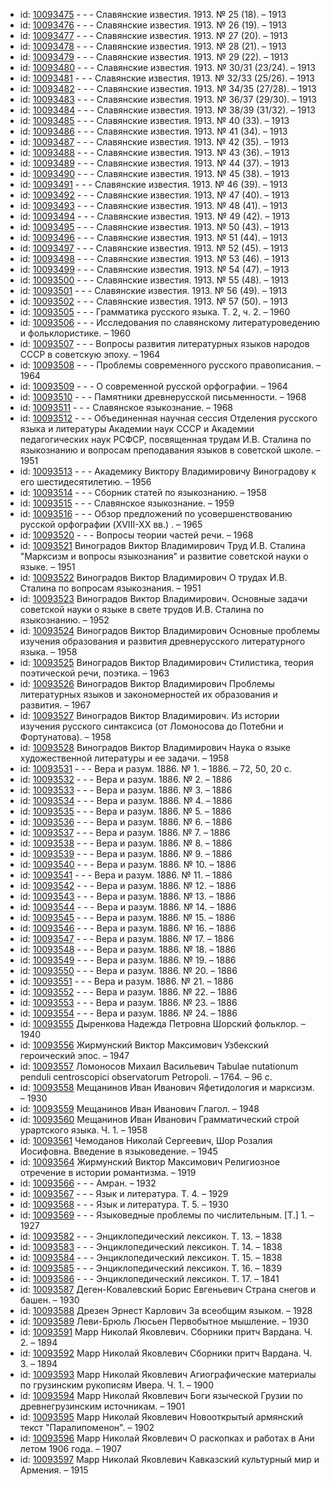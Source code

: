 <ul>
<li>id: <a href="http://books.e-heritage.ru/book/10093475">10093475</a>	- - - Славянские известия. 1913. № 25 (18). – 1913</li>
<li>id: <a href="http://books.e-heritage.ru/book/10093476">10093476</a>	- - - Славянские известия. 1913. № 26 (19). – 1913</li>
<li>id: <a href="http://books.e-heritage.ru/book/10093477">10093477</a>	- - - Славянские известия. 1913. № 27 (20). – 1913</li>
<li>id: <a href="http://books.e-heritage.ru/book/10093478">10093478</a>	- - - Славянские известия. 1913. № 28 (21). – 1913</li>
<li>id: <a href="http://books.e-heritage.ru/book/10093479">10093479</a>	- - - Славянские известия. 1913. № 29 (22). – 1913</li>
<li>id: <a href="http://books.e-heritage.ru/book/10093480">10093480</a>	- - - Славянские известия. 1913. № 30/31 (23/24). – 1913</li>
<li>id: <a href="http://books.e-heritage.ru/book/10093481">10093481</a>	- - - Славянские известия. 1913. № 32/33 (25/26). – 1913</li>
<li>id: <a href="http://books.e-heritage.ru/book/10093482">10093482</a>	- - - Славянские известия. 1913. № 34/35 (27/28). – 1913</li>
<li>id: <a href="http://books.e-heritage.ru/book/10093483">10093483</a>	- - - Славянские известия. 1913. № 36/37 (29/30). – 1913</li>
<li>id: <a href="http://books.e-heritage.ru/book/10093484">10093484</a>	- - - Славянские известия. 1913. № 38/39 (31/32). – 1913</li>
<li>id: <a href="http://books.e-heritage.ru/book/10093485">10093485</a>	- - - Славянские известия. 1913. № 40 (33). – 1913</li>
<li>id: <a href="http://books.e-heritage.ru/book/10093486">10093486</a>	- - - Славянские известия. 1913. № 41 (34). – 1913</li>
<li>id: <a href="http://books.e-heritage.ru/book/10093487">10093487</a>	- - - Славянские известия. 1913. № 42 (35). – 1913</li>
<li>id: <a href="http://books.e-heritage.ru/book/10093488">10093488</a>	- - - Славянские известия. 1913. № 43 (36). – 1913</li>
<li>id: <a href="http://books.e-heritage.ru/book/10093489">10093489</a>	- - - Славянские известия. 1913. № 44 (37). – 1913</li>
<li>id: <a href="http://books.e-heritage.ru/book/10093490">10093490</a>	- - - Славянские известия. 1913. № 45 (38). – 1913</li>
<li>id: <a href="http://books.e-heritage.ru/book/10093491">10093491</a>	- - - Славянские известия. 1913. № 46 (39). – 1913</li>
<li>id: <a href="http://books.e-heritage.ru/book/10093492">10093492</a>	- - - Славянские известия. 1913. № 47 (40). – 1913</li>
<li>id: <a href="http://books.e-heritage.ru/book/10093493">10093493</a>	- - - Славянские известия. 1913. № 48 (41). – 1913</li>
<li>id: <a href="http://books.e-heritage.ru/book/10093494">10093494</a>	- - - Славянские известия. 1913. № 49 (42). – 1913</li>
<li>id: <a href="http://books.e-heritage.ru/book/10093495">10093495</a>	- - - Славянские известия. 1913. № 50 (43). – 1913</li>
<li>id: <a href="http://books.e-heritage.ru/book/10093496">10093496</a>	- - - Славянские известия. 1913. № 51 (44). – 1913</li>
<li>id: <a href="http://books.e-heritage.ru/book/10093497">10093497</a>	- - - Славянские известия. 1913. № 52 (45). – 1913</li>
<li>id: <a href="http://books.e-heritage.ru/book/10093498">10093498</a>	- - - Славянские известия. 1913. № 53 (46). – 1913</li>
<li>id: <a href="http://books.e-heritage.ru/book/10093499">10093499</a>	- - - Славянские известия. 1913. № 54 (47). – 1913</li>
<li>id: <a href="http://books.e-heritage.ru/book/10093500">10093500</a>	- - - Славянские известия. 1913. № 55 (48). – 1913</li>
<li>id: <a href="http://books.e-heritage.ru/book/10093501">10093501</a>	- - - Славянские известия. 1913. № 56 (49). – 1913</li>
<li>id: <a href="http://books.e-heritage.ru/book/10093502">10093502</a>	- - - Славянские известия. 1913. № 57 (50). – 1913</li>
<li>id: <a href="http://books.e-heritage.ru/book/10093505">10093505</a>	- - - Грамматика русского языка. Т. 2, ч. 2. – 1960</li>
<li>id: <a href="http://books.e-heritage.ru/book/10093506">10093506</a>	- - - Исследования по славянскому литературоведению и фольклористике. – 1960</li>
<li>id: <a href="http://books.e-heritage.ru/book/10093507">10093507</a>	- - - Вопросы развития литературных языков народов СССР в советскую эпоху. – 1964</li>
<li>id: <a href="http://books.e-heritage.ru/book/10093508">10093508</a>	- - - Проблемы современного русского правописания. – 1964</li>
<li>id: <a href="http://books.e-heritage.ru/book/10093509">10093509</a>	- - - О современной русской орфографии. – 1964</li>
<li>id: <a href="http://books.e-heritage.ru/book/10093510">10093510</a>	- - - Памятники древнерусской письменности. – 1968</li>
<li>id: <a href="http://books.e-heritage.ru/book/10093511">10093511</a>	- - - Славянское языкознание. – 1968</li>
<li>id: <a href="http://books.e-heritage.ru/book/10093512">10093512</a>	- - - Объединенная научная сессия Отделения русского языка и литературы Академии наук СССР и Академии педагогических наук РСФСР, посвященная трудам И.В. Сталина по языкознанию и вопросам преподавания языков в советской школе. – 1951</li>
<li>id: <a href="http://books.e-heritage.ru/book/10093513">10093513</a>	- - - Академику Виктору Владимировичу Виноградову к его шестидесятилетию. – 1956</li>
<li>id: <a href="http://books.e-heritage.ru/book/10093514">10093514</a>	- - - Сборник статей по языкознанию. – 1958</li>
<li>id: <a href="http://books.e-heritage.ru/book/10093515">10093515</a>	- - - Славянское языкознание. – 1959</li>
<li>id: <a href="http://books.e-heritage.ru/book/10093516">10093516</a>	- - - Обзор предложений по усовершенствованию русской орфографии (XVIII-XX вв.) . – 1965</li>
<li>id: <a href="http://books.e-heritage.ru/book/10093520">10093520</a>	- - - Вопросы теории частей речи. – 1968</li>
<li>id: <a href="http://books.e-heritage.ru/book/10093521">10093521</a>	Виноградов Виктор Владимирович Труд И.В. Сталина "Марксизм и вопросы языкознания" и развитие советской науки о языке. – 1951</li>
<li>id: <a href="http://books.e-heritage.ru/book/10093522">10093522</a>	Виноградов Виктор Владимирович О трудах И.В. Сталина по вопросам языкознания. – 1951</li>
<li>id: <a href="http://books.e-heritage.ru/book/10093523">10093523</a>	Виноградов Виктор Владимирович. Основные задачи советской науки о языке в свете трудов И.В. Сталина по языкознанию. – 1952</li>
<li>id: <a href="http://books.e-heritage.ru/book/10093524">10093524</a>	Виноградов Виктор Владимирович Основные проблемы изучения образования и развития древнерусского литературного языка. – 1958</li>
<li>id: <a href="http://books.e-heritage.ru/book/10093525">10093525</a>	Виноградов Виктор Владимирович Стилистика, теория поэтической речи, поэтика. – 1963</li>
<li>id: <a href="http://books.e-heritage.ru/book/10093526">10093526</a>	Виноградов Виктор Владимирович Проблемы литературных языков и закономерностей их образования и развития. – 1967</li>
<li>id: <a href="http://books.e-heritage.ru/book/10093527">10093527</a>	Виноградов Виктор Владимирович. Из истории изучения русского синтаксиса (от Ломоносова до Потебни и Фортунатова). – 1958</li>
<li>id: <a href="http://books.e-heritage.ru/book/10093528">10093528</a>	Виноградов Виктор Владимирович Наука о языке художественной литературы и ее задачи. – 1958</li>
<li>id: <a href="http://books.e-heritage.ru/book/10093531">10093531</a>	- - - Вера и разум. 1886. № 1. – 1886. – 72, 50, 20 с.</li>
<li>id: <a href="http://books.e-heritage.ru/book/10093532">10093532</a>	- - - Вера и разум. 1886. № 2. – 1886</li>
<li>id: <a href="http://books.e-heritage.ru/book/10093533">10093533</a>	- - - Вера и разум. 1886. № 3. – 1886</li>
<li>id: <a href="http://books.e-heritage.ru/book/10093534">10093534</a>	- - - Вера и разум. 1886. № 4. – 1886</li>
<li>id: <a href="http://books.e-heritage.ru/book/10093535">10093535</a>	- - - Вера и разум. 1886. № 5. – 1886</li>
<li>id: <a href="http://books.e-heritage.ru/book/10093536">10093536</a>	- - - Вера и разум. 1886. № 6. – 1886</li>
<li>id: <a href="http://books.e-heritage.ru/book/10093537">10093537</a>	- - - Вера и разум. 1886. № 7. – 1886</li>
<li>id: <a href="http://books.e-heritage.ru/book/10093538">10093538</a>	- - - Вера и разум. 1886. № 8. – 1886</li>
<li>id: <a href="http://books.e-heritage.ru/book/10093539">10093539</a>	- - - Вера и разум. 1886. № 9. – 1886</li>
<li>id: <a href="http://books.e-heritage.ru/book/10093540">10093540</a>	- - - Вера и разум. 1886. № 10. – 1886</li>
<li>id: <a href="http://books.e-heritage.ru/book/10093541">10093541</a>	- - - Вера и разум. 1886. № 11. – 1886</li>
<li>id: <a href="http://books.e-heritage.ru/book/10093542">10093542</a>	- - - Вера и разум. 1886. № 12. – 1886</li>
<li>id: <a href="http://books.e-heritage.ru/book/10093543">10093543</a>	- - - Вера и разум. 1886. № 13. – 1886</li>
<li>id: <a href="http://books.e-heritage.ru/book/10093544">10093544</a>	- - - Вера и разум. 1886. № 14. – 1886</li>
<li>id: <a href="http://books.e-heritage.ru/book/10093545">10093545</a>	- - - Вера и разум. 1886. № 15. – 1886</li>
<li>id: <a href="http://books.e-heritage.ru/book/10093546">10093546</a>	- - - Вера и разум. 1886. № 16. – 1886</li>
<li>id: <a href="http://books.e-heritage.ru/book/10093547">10093547</a>	- - - Вера и разум. 1886. № 17. – 1886</li>
<li>id: <a href="http://books.e-heritage.ru/book/10093548">10093548</a>	- - - Вера и разум. 1886. № 18. – 1886</li>
<li>id: <a href="http://books.e-heritage.ru/book/10093549">10093549</a>	- - - Вера и разум. 1886. № 19. – 1886</li>
<li>id: <a href="http://books.e-heritage.ru/book/10093550">10093550</a>	- - - Вера и разум. 1886. № 20. – 1886</li>
<li>id: <a href="http://books.e-heritage.ru/book/10093551">10093551</a>	- - - Вера и разум. 1886. № 21. – 1886</li>
<li>id: <a href="http://books.e-heritage.ru/book/10093552">10093552</a>	- - - Вера и разум. 1886. № 22. – 1886</li>
<li>id: <a href="http://books.e-heritage.ru/book/10093553">10093553</a>	- - - Вера и разум. 1886. № 23. – 1886</li>
<li>id: <a href="http://books.e-heritage.ru/book/10093554">10093554</a>	- - - Вера и разум. 1886. № 24. – 1886</li>
<li>id: <a href="http://books.e-heritage.ru/book/10093555">10093555</a>	Дыренкова Надежда Петровна Шорский фольклор. – 1940</li>
<li>id: <a href="http://books.e-heritage.ru/book/10093556">10093556</a>	Жирмунский Виктор Максимович Узбекский героический эпос. – 1947</li>
<li>id: <a href="http://books.e-heritage.ru/book/10093557">10093557</a>	Ломоносов Михаил Васильевич Tabulae nutationum penduli centroscopici observatorum Petropoli. – 1764. – 96 с.</li>
<li>id: <a href="http://books.e-heritage.ru/book/10093558">10093558</a>	Мещанинов Иван Иванович Яфетидология и марксизм. – 1930</li>
<li>id: <a href="http://books.e-heritage.ru/book/10093559">10093559</a>	Мещанинов Иван Иванович Глагол. – 1948</li>
<li>id: <a href="http://books.e-heritage.ru/book/10093560">10093560</a>	Мещанинов Иван Иванович Грамматический строй урартского языка. Ч. 1. – 1958</li>
<li>id: <a href="http://books.e-heritage.ru/book/10093561">10093561</a>	Чемоданов Николай Сергеевич, Шор Розалия Иосифовна. Введение в языковедение. – 1945</li>
<li>id: <a href="http://books.e-heritage.ru/book/10093564">10093564</a>	Жирмунский Виктор Максимович Религиозное отречение в истории романтизма. – 1919</li>
<li>id: <a href="http://books.e-heritage.ru/book/10093566">10093566</a>	- - - Амран. – 1932</li>
<li>id: <a href="http://books.e-heritage.ru/book/10093567">10093567</a>	- - - Язык и литература. Т. 4. – 1929</li>
<li>id: <a href="http://books.e-heritage.ru/book/10093568">10093568</a>	- - - Язык и литература. Т. 5. – 1930</li>
<li>id: <a href="http://books.e-heritage.ru/book/10093569">10093569</a>	- - - Языковедные проблемы по числительным. [Т.] 1. – 1927</li>
<li>id: <a href="http://books.e-heritage.ru/book/10093582">10093582</a>	- - - Энциклопедический лексикон. Т. 13. – 1838</li>
<li>id: <a href="http://books.e-heritage.ru/book/10093583">10093583</a>	- - - Энциклопедический лексикон. Т. 14. – 1838</li>
<li>id: <a href="http://books.e-heritage.ru/book/10093584">10093584</a>	- - - Энциклопедический лексикон. Т. 15. – 1838</li>
<li>id: <a href="http://books.e-heritage.ru/book/10093585">10093585</a>	- - - Энциклопедический лексикон. Т. 16. – 1839</li>
<li>id: <a href="http://books.e-heritage.ru/book/10093586">10093586</a>	- - - Энциклопедический лексикон. Т. 17. – 1841</li>
<li>id: <a href="http://books.e-heritage.ru/book/10093587">10093587</a>	Деген-Ковалевский Борис Евгеньевич Страна снегов и башен. – 1930</li>
<li>id: <a href="http://books.e-heritage.ru/book/10093588">10093588</a>	Дрезен Эрнест Карлович За всеобщим языком. – 1928</li>
<li>id: <a href="http://books.e-heritage.ru/book/10093589">10093589</a>	Леви-Брюль Люсьен Первобытное мышление. – 1930</li>
<li>id: <a href="http://books.e-heritage.ru/book/10093591">10093591</a>	Марр Николай Яковлевич. Сборники притч Вардана. Ч. 2. – 1894</li>
<li>id: <a href="http://books.e-heritage.ru/book/10093592">10093592</a>	Марр Николай Яковлевич Сборники притч Вардана. Ч. 3. – 1894</li>
<li>id: <a href="http://books.e-heritage.ru/book/10093593">10093593</a>	Марр Николай Яковлевич Агиографические материалы по грузинским рукописям Ивера. Ч. 1. – 1900</li>
<li>id: <a href="http://books.e-heritage.ru/book/10093594">10093594</a>	Марр Николай Яковлевич Боги языческой Грузии по древнегрузинским источникам. – 1901</li>
<li>id: <a href="http://books.e-heritage.ru/book/10093595">10093595</a>	Марр Николай Яковлевич Новооткрытый армянский текст "Паралипоменон". – 1902</li>
<li>id: <a href="http://books.e-heritage.ru/book/10093596">10093596</a>	Марр Николай Яковлевич О раскопках и работах в Ани летом 1906 года. – 1907</li>
<li>id: <a href="http://books.e-heritage.ru/book/10093597">10093597</a>	Марр Николай Яковлевич Кавказский культурный мир и Армения. – 1915</li>
</ul>
